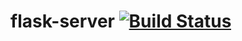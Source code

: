 # flask-server [![Build Status](https://travis-ci.org/iPolyomino/flask-server.svg?branch=master)](https://travis-ci.org/iPolyomino/flask-server)
